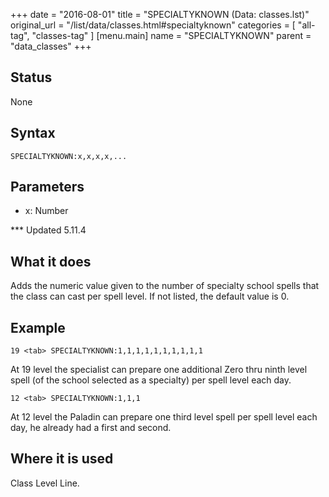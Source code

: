 +++
date = "2016-08-01"
title = "SPECIALTYKNOWN (Data: classes.lst)"
original_url = "/list/data/classes.html#specialtyknown"
categories = [ "all-tag", "classes-tag" ]
[menu.main]
    name = "SPECIALTYKNOWN"
    parent = "data_classes"
+++

## Status

None

## Syntax

`SPECIALTYKNOWN:x,x,x,x,...`

## Parameters

-   x: Number



<span id="specialtyknown"></span> \*\*\* Updated 5.11.4

What it does
------------

Adds the numeric value given to the number of specialty school spells
that the class can cast per spell level. If not listed, the default
value is 0.

Example
-------

`19 <tab> SPECIALTYKNOWN:1,1,1,1,1,1,1,1,1,1`

At 19 level the specialist can prepare one additional Zero thru ninth
level spell (of the school selected as a specialty) per spell level each
day.

`12 <tab> SPECIALTYKNOWN:1,1,1`

At 12 level the Paladin can prepare one third level spell per spell
level each day, he already had a first and second.

Where it is used
----------------

Class Level Line.

